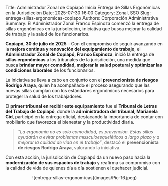 Title: Administrador Zonal de Copiapó Inicia Entrega de Sillas Ergonómicas en la Jurisdicción
Date: 2025-07-30 16:00
Category: Zonal, SSO
Slug: entrega-sillas-ergonomicas-copiapo
Authors: Corporación Administrativa
Summary: El Administrador Zonal Franco Espinoza comenzó la entrega de sillas ergonómicas en la jurisdicción, iniciativa que busca mejorar la calidad de trabajo y la salud de los funcionarios.

**Copiapó, 30 de julio de 2025** – Con el compromiso de seguir avanzando en la **mejora continua y renovación del equipamiento de trabajo**, el **Administrador Zonal de Copiapó, Franco Espinoza**, inició la entrega de **sillas ergonómicas** a los tribunales de la jurisdicción, una medida que busca **brindar mayor comodidad, mejorar la salud postural y optimizar las condiciones laborales** de los funcionarios.

La iniciativa se lleva a cabo en conjunto con el **prevencionista de riesgos Rodrigo Araya**, quien ha acompañado el proceso asegurando que las nuevas sillas cumplan con los estándares ergonómicos necesarios para proteger la salud de los trabajadores.

El **primer tribunal en recibir este equipamiento** fue el **Tribunal de Letras del Trabajo de Copiapó**, donde la **administradora del tribunal, Marianela Cid**, participó en la entrega oficial, destacando la importancia de contar con mobiliario que favorezca el bienestar y la productividad diaria.

> *“La ergonomía no es solo comodidad, es prevención. Estas sillas ayudarán a evitar problemas musculoesqueléticos a largo plazo y a mejorar la calidad de vida en el trabajo”*, destacó el **prevencionista de riesgos Rodrigo Araya**, valorando la iniciativa.

Con esta acción, la jurisdicción de Copiapó da un nuevo paso hacia la **modernización de sus espacios de trabajo** y reafirma su compromiso con la calidad de vida de quienes día a día sostienen el quehacer judicial.

<center>![entrega-sillas-ergonomicas](images/Pic-16.jpeg)</center>

